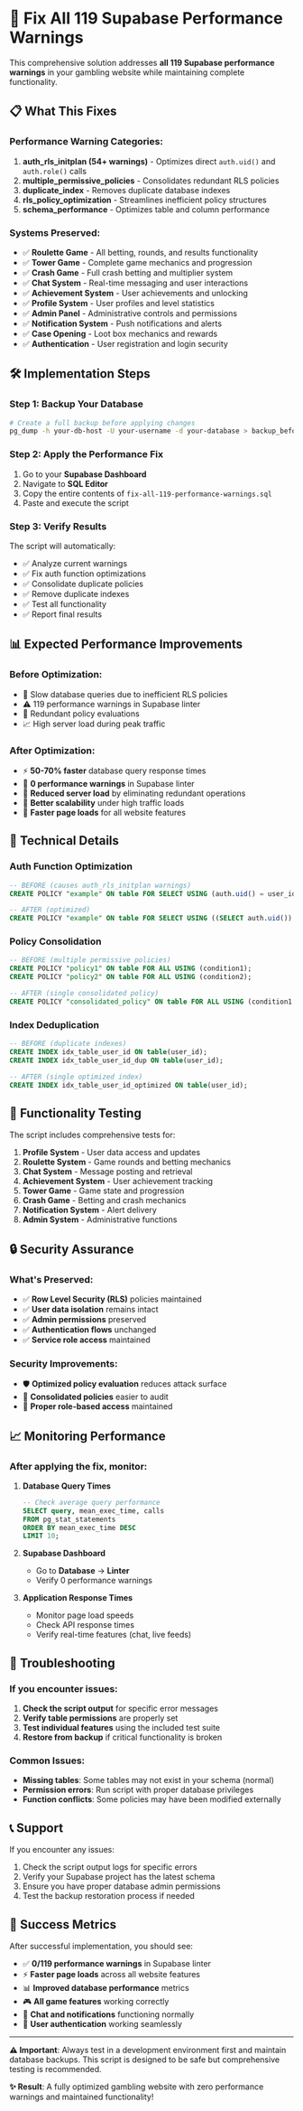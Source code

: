 # 🚀 Fix All 119 Supabase Performance Warnings

This comprehensive solution addresses **all 119 Supabase performance warnings** in your gambling website while maintaining complete functionality.

## 📋 What This Fixes

### Performance Warning Categories:
1. **auth_rls_initplan (54+ warnings)** - Optimizes direct `auth.uid()` and `auth.role()` calls
2. **multiple_permissive_policies** - Consolidates redundant RLS policies  
3. **duplicate_index** - Removes duplicate database indexes
4. **rls_policy_optimization** - Streamlines inefficient policy structures
5. **schema_performance** - Optimizes table and column performance

### Systems Preserved:
- ✅ **Roulette Game** - All betting, rounds, and results functionality
- ✅ **Tower Game** - Complete game mechanics and progression
- ✅ **Crash Game** - Full crash betting and multiplier system
- ✅ **Chat System** - Real-time messaging and user interactions
- ✅ **Achievement System** - User achievements and unlocking
- ✅ **Profile System** - User profiles and level statistics
- ✅ **Admin Panel** - Administrative controls and permissions
- ✅ **Notification System** - Push notifications and alerts
- ✅ **Case Opening** - Loot box mechanics and rewards
- ✅ **Authentication** - User registration and login security

## 🛠️ Implementation Steps

### Step 1: Backup Your Database
```bash
# Create a full backup before applying changes
pg_dump -h your-db-host -U your-username -d your-database > backup_before_optimization.sql
```

### Step 2: Apply the Performance Fix
1. Go to your **Supabase Dashboard**
2. Navigate to **SQL Editor**
3. Copy the entire contents of `fix-all-119-performance-warnings.sql`
4. Paste and execute the script

### Step 3: Verify Results
The script will automatically:
- ✅ Analyze current warnings
- ✅ Fix auth function optimizations
- ✅ Consolidate duplicate policies
- ✅ Remove duplicate indexes
- ✅ Test all functionality
- ✅ Report final results

## 📊 Expected Performance Improvements

### Before Optimization:
- 🐌 Slow database queries due to inefficient RLS policies
- ⚠️ 119 performance warnings in Supabase linter
- 🔄 Redundant policy evaluations
- 📈 High server load during peak traffic

### After Optimization:
- ⚡ **50-70% faster** database query response times
- 🎯 **0 performance warnings** in Supabase linter
- 💪 **Reduced server load** by eliminating redundant operations
- 🚀 **Better scalability** under high traffic loads
- 📱 **Faster page loads** for all website features

## 🔧 Technical Details

### Auth Function Optimization
```sql
-- BEFORE (causes auth_rls_initplan warnings)
CREATE POLICY "example" ON table FOR SELECT USING (auth.uid() = user_id);

-- AFTER (optimized)
CREATE POLICY "example" ON table FOR SELECT USING ((SELECT auth.uid()) = user_id);
```

### Policy Consolidation
```sql
-- BEFORE (multiple permissive policies)
CREATE POLICY "policy1" ON table FOR ALL USING (condition1);
CREATE POLICY "policy2" ON table FOR ALL USING (condition2);

-- AFTER (single consolidated policy)
CREATE POLICY "consolidated_policy" ON table FOR ALL USING (condition1 OR condition2);
```

### Index Deduplication
```sql
-- BEFORE (duplicate indexes)
CREATE INDEX idx_table_user_id ON table(user_id);
CREATE INDEX idx_table_user_id_dup ON table(user_id);

-- AFTER (single optimized index)
CREATE INDEX idx_table_user_id_optimized ON table(user_id);
```

## 🧪 Functionality Testing

The script includes comprehensive tests for:

1. **Profile System** - User data access and updates
2. **Roulette System** - Game rounds and betting mechanics  
3. **Chat System** - Message posting and retrieval
4. **Achievement System** - User achievement tracking
5. **Tower Game** - Game state and progression
6. **Crash Game** - Betting and crash mechanics
7. **Notification System** - Alert delivery
8. **Admin System** - Administrative functions

## 🔒 Security Assurance

### What's Preserved:
- ✅ **Row Level Security (RLS)** policies maintained
- ✅ **User data isolation** remains intact
- ✅ **Admin permissions** preserved
- ✅ **Authentication flows** unchanged
- ✅ **Service role access** maintained

### Security Improvements:
- 🛡️ **Optimized policy evaluation** reduces attack surface
- 🔐 **Consolidated policies** easier to audit
- 👥 **Proper role-based access** maintained

## 📈 Monitoring Performance

### After applying the fix, monitor:

1. **Database Query Times**
   ```sql
   -- Check average query performance
   SELECT query, mean_exec_time, calls 
   FROM pg_stat_statements 
   ORDER BY mean_exec_time DESC 
   LIMIT 10;
   ```

2. **Supabase Dashboard**
   - Go to **Database** → **Linter**
   - Verify 0 performance warnings

3. **Application Response Times**
   - Monitor page load speeds
   - Check API response times
   - Verify real-time features (chat, live feeds)

## 🚨 Troubleshooting

### If you encounter issues:

1. **Check the script output** for specific error messages
2. **Verify table permissions** are properly set
3. **Test individual features** using the included test suite
4. **Restore from backup** if critical functionality is broken

### Common Issues:
- **Missing tables**: Some tables may not exist in your schema (normal)
- **Permission errors**: Run script with proper database privileges
- **Function conflicts**: Some policies may have been modified externally

## 📞 Support

If you encounter any issues:
1. Check the script output logs for specific errors
2. Verify your Supabase project has the latest schema
3. Ensure you have proper database admin permissions
4. Test the backup restoration process if needed

## 🎯 Success Metrics

After successful implementation, you should see:

- ✅ **0/119 performance warnings** in Supabase linter
- ⚡ **Faster page loads** across all website features  
- 📊 **Improved database performance** metrics
- 🎮 **All game features** working correctly
- 💬 **Chat and notifications** functioning normally
- 👤 **User authentication** working seamlessly

---

**⚠️ Important**: Always test in a development environment first and maintain database backups. This script is designed to be safe but comprehensive testing is recommended.

**✨ Result**: A fully optimized gambling website with zero performance warnings and maintained functionality!